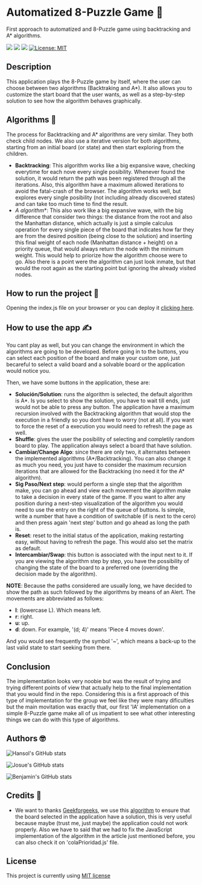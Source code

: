 # Automatized 8-Puzzle Game :brain:
First approach to automatized and 8-Puzzle game using backtracking and A* algorithms.

![](https://img.shields.io/badge/JavaScript-ED8B00?style=for-the-badge&logo=javascript&logoColor=white) ![](https://img.shields.io/badge/-CSS3-blue?style=for-the-badge&logo=css3&logoColor=white) ![](https://img.shields.io/badge/-HTML-red?style=for-the-badge&logo=html5&logoColor=white) [![License: MIT](https://img.shields.io/badge/License-MIT-yellow.svg?style=for-the-badge)](https://opensource.org/licenses/MIT)

## Description 
This application plays the 8-Puzzle game by itself, where the user can choose between two algorithms (Backtraking and A*). It also allows you to customize the start board that the user wants, as well as a step-by-step solution to see how the algorithm behaves graphically.

## Algorithms :thinking:
The process for Backtracking and A* algorithms are very similar. They both check child nodes. We also use a iterative version for both algorithms, starting from an initial board (or state) and then start exploring from the children.

- **Backtracking**: This algorithm works like a big expansive wave, checking everytime for each nove every single posibility. Whenever found the solution, it would return the path was been registered through all the iterations. Also, this algorithm have a maximum allowed iterations to avoid the fatal-crash of the browser. The algorithm works well, but explores every single posibility (not including already discovered states) and can take too much time to find the result.
- **A* algorithm**: This also work like a big expansive wave, with the big difference that consider two things: the distance from the root and also the Manhattan distance, which actually is just a simple calculus operation for every single piece of the board that indicates how far they are from the desired position (being close to the solution) and inserting this final weight of each node (Manhattan distance + height) on a priority queue, that would always return the node with the minimum weight. This would help to priorize how the algorithm choose were to go. Also there is a point were the algorithm can just look inmate, but that would the root again as the starting point but ignoring the already visited nodes.

## How to run the project 🤖
Opening the index.js file on your browser or you can deploy it [clicking here](https://hros19.github.io/Automatized_8-Puzzle-Game/).

## How to use the app ✍️
You cant play as well, but you can change the environment in which the algorithms are going to be developed. Before going in to the buttons, you can select each position of the board and make your custom one, just becareful to select a valid board and a solvable board or the application would notice you.

Then, we have some buttons in the application, these are:
- **Solución/Solution**: runs the algorithm is selected, the default algorithm is A*. Is you select to show the solution, you have to wait till ends, just would not be able to press any button. The application have a maximum recursion involved with the Backtracking algorithm that would stop the execution in a friendly so you dont have to worry (not at all). If you want to force the reset of a execution you would need to refresh the page as well.
- **Shuffle**: gives the user the posibility of selecting and completily random board to play. The application always select a board that have solution.
- **Cambiar/Change Algo**: since there are only two, it alternates between the implemented algorithms (A*/Backtracking). You can also change it as much you need, you just have to consider the maximum recursion iterations that are allowed for the Backtracking (no need it for the A* algorithm).
- **Sig Paso/Next step**: would perform a single step that the algorithm make, you can go ahead and view each movement the algorithm make to take a decision in every state of the game. If you want to alter any position during a next-step visualization of the algorithm you would need to use the entry on  the right of the queue of buttons. Is simple, write a number that have a condition of switchable (if is next to the cero) and then press again 'next step' button and go ahead as long the path is.
- **Reset**: reset to the initial status of the application, making restarting easy, without having to refresh the page. This would also set the matrix as default.
- **Intercambiar/Swap**: this button is associated with the input next to it. If you are viewing the algorithm step by step, you have the possibility of changing the state of the board to a preferred one (overriding the decision made by the algorithm).

**NOTE**: Because the paths considered are usually long, we have decided to show the path as such followed by the algorithms by means of an Alert. The movements are abbreviated as follows:
- **l**: (lowercase L). Which means left.
- **r**: right.
- **u**: up.
- **d**: down.
For example, '(d; 4)' means 'Piece 4 moves down'.

And you would see frequently the symbol '~', which means a back-up to the last valid state to start seeking from there.

## Conclusion
The implementation looks very noobie but was the result of trying and trying different points of view that actually help to the final implementation that you would find in the repo. Considering this is a first approach of this type of implementation for the group we feel like they were many dificulties but the main movitation was exactly that, our first 'IA' implementation on a simple 8-Puzzle game make all of us impatient to see what other interesting things we can do with this type of algorithms.

## Authors 🤓
![Hansol's GitHub stats](https://github-readme-stats.vercel.app/api?username=hros19&bg_color=60,1c3773,0055fb&title_color=ff5d05&text_color=fff&show_icons=true&count_private=true&icon_color=FF3838)

![Josue's GitHub stats](https://github-readme-stats.vercel.app/api?username=jochaes&bg_color=60,1c3773,0055fb&title_color=ff5d05&text_color=fff&show_icons=true&count_private=true&icon_color=FF3838)

![Benjamin's GitHub stats](https://github-readme-stats.vercel.app/api?username=JoshJohnson2001&bg_color=60,1c3773,0055fb&title_color=ff5d05&text_color=fff&show_icons=true&count_private=true&icon_color=FF3838)

## Credits :bow:
- We want to thanks [Geekforgeeks](https://www.geeksforgeeks.org), we use this [algorithm](https://www.geeksforgeeks.org/check-instance-8-puzzle-solvable/) to ensure that the board selected in the application have a solution, this is very useful because maybe (trust me, just maybe) the application could not work properly. Also we have to said that we had to fix the JavaScript implementation of the algorithm in the article just mentioned before, you can also check it on 'colaPrioridad.js' file.

## License
This project is currently using [MIT license](https://www.mit.edu/~amini/LICENSE.md)
